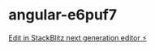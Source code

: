 # angular-e6puf7

[Edit in StackBlitz next generation editor ⚡️](https://stackblitz.com/~/github.com/archubbuck/angular-e6puf7)